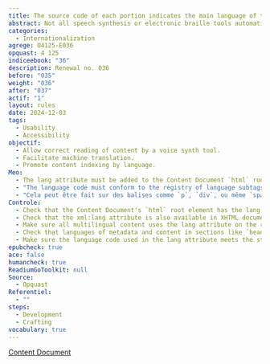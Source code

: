 ```yaml
---
title: The source code of each portion indicates the main language of the content
abstract: Not all speech synthesis or electronic braille tools automatically adapt to the main language of the book. This information must therefore be provided in the source code for each serving.
categories:
  - Internationalization
agrege: O4125-E036
opquast: 4 125
indiceebook: "36"
description: Renewal no. 036
before: "035"
weight: "036"
after: "037"
actif: "1"
layout: rules
date: 2024-12-03
tags:
  - Usability
  - Accessibility
objectif:
  - Allow correct reading of content by a voice synth tool.
  - Facilitate machine translation.
  - Promote content indexing by language.
Meo:
  - The lang attribute must be added to the Content Document `html` root to indicate the main language of the text.
  - "The language code must conform to the registry of language subtags managed by the Internet Assigned Numbers Authority (<a href=&#34;http://www.iana.org/assignments/language-subtag-registry&#34;>IANA</a>). In practice, for Frenchman, it gives&nbsp;: `html lang=&#34;en&#34;` (in HTML) and `html lang=&#34;en&#34; xml:lang=&#34;en&#34;` (in XHTML). If the language varies from the integer of a book (e.g. an English text in a chapter written in French), you can also use the `lang` attribute (and `xml:lang` for XHTML) on specific document elements to indicate a language change within a section."
  - "Cela peut être fait sur des balises comme `p`, `div`, ou même `span`, pour signaler un passage en une langue différente&nbsp;: `&#60;p lang=&#34;en&#34;>This text is in English.&#60;/p>`    `&#60;p lang=&#34;fr&#34;>Ce texte est en français.&#60;/p>`    Si la langue principale du document change dans différentes parties du contenu, vous pouvez définir l'attribut lang (ou xml:lang pour XHTML) au niveau de plusieurs éléments parentaux, comme `head`, `body`, `title`, etc., pour indiquer la langue dominante dans les sections en question."
Controle:
  - Check that the Content Document's `html` root element has the lang, e.g. `html lang=&#34;en&#34;` (in HTML) and `html lang=&#34;en&#34; xml:lang=&#34;en&#34;` (in XHTML), to indicate the primary language of the document.
  - Check that the xml:lang attribute is also available in XHTML documents to ensure compatibility with older systems and tools that require this additional specification.
  - Make sure all multilingual content uses the lang attribute on the relevant elements, such as `p`, `div`, or `span`, to indicate language changes to the document integer.
  - Check that languages of metadata and content in sections like `head`, `title`, and `body` are well specified with the lang attribute to ensure consistency of language information.
  - Make sure the language code used in the lang attribute meets the standards established by the IANA registry of language subtags, and matches the language of the content. Please note that mul codes for "multiple languages" and "indeterminate language" should not be used. Finally, the xml:lang attribute can also be fully informed of the lang, but it is not enough to conform to this good practice.
epubcheck: true
ace: false
humancheck: true
ReadiumGoToolkit: null
Source:
  - Opquast
Referentiel:
  - ""
steps:
  - Development
  - Crafting
vocabulary: true
---
```


[Content Document](../../vocabulaire#contentdocument)